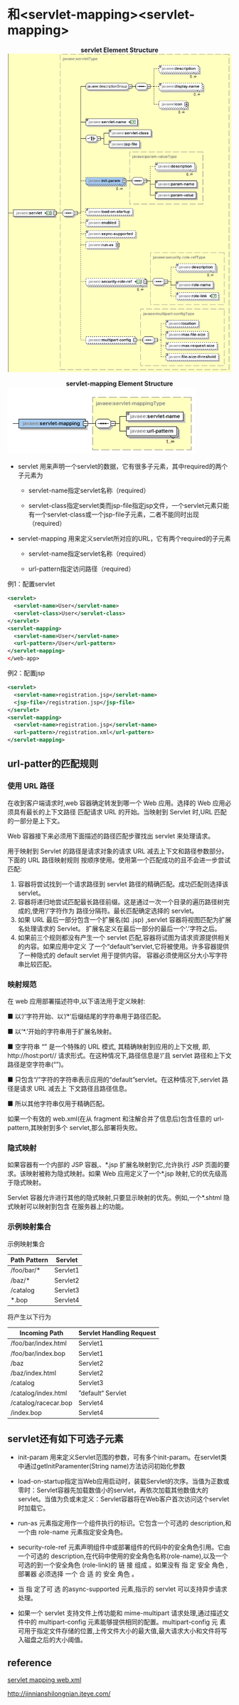 # <servlet></servlet>和&lt;servlet-mapping>&lt;servlet-mapping>

**<center> servlet Element Structure</center>**
![](image/servlet.png)

**<center> servlet-mapping Element Structure</center>**
![](image/servlet-mapping.png)

* servlet 用来声明一个servlet的数据，它有很多子元素，其中required的两个子元素为

  * servlet-name指定servlet名称（required）
  
  * servlet-class指定servlet类而jsp-file指定jsp文件，一个servlet元素只能有一个servlet-class或一个jsp-file子元素，二者不能同时出现（required）
  
  
* servlet-mapping 用来定义servlet所对应的URL，它有两个required的子元素

  * servlet-name指定servlet名称（required）
  
  * url-pattern指定访问路径（required）


例1：配置servlet
```xml
<servlet>
  <servlet-name>User</servlet-name>
  <servlet-class>User</servlet-class>
</servlet>
<servlet-mapping>
  <servlet-name>User</servlet-name>
  <url-pattern>/User</url-pattern>
</servlet-mapping>
</web-app>  
```
例2：配置jsp
```xml
<servlet>
  <servlet-name>registration.jsp</servlet-name>
  <jsp-file>/registration.jsp</jsp-file>
</servlet>
<servlet-mapping>
  <servlet-name>registration.jsp</servlet-name>
  <url-pattern>/registration.xml</url-pattern>
</servlet-mapping>
```
## url-patter的匹配规则

### 使用 URL 路径
在收到客户端请求时,web 容器确定转发到哪一个 Web 应用。选择的 Web 应用必须具有最长的上下文路径
匹配请求 URL 的开始。当映射到 Servlet 时,URL 匹配的一部分是上下文。

Web 容器接下来必须用下面描述的路径匹配步骤找出 servlet 来处理请求。

用于映射到 Servlet 的路径是请求对象的请求 URL 减去上下文和路径参数部分。下面的 URL 路径映射规则
按顺序使用。使用第一个匹配成功的且不会进一步尝试匹配:

1. 容器将尝试找到一个请求路径到 servlet 路径的精确匹配。成功匹配则选择该 servlet。
2. 容器将递归地尝试匹配最长路径前缀。这是通过一次一个目录的遍历路径树完成的,使用‘/’字符作为
路径分隔符。最长匹配确定选择的 servlet。
3. 如果 URL 最后一部分包含一个扩展名(如 .jsp)
,servlet 容器将视图匹配为扩展名处理请求的 Servlet。
扩展名定义在最后一部分的最后一个‘.’字符之后。
4. 如果前三个规则都没有产生一个 servlet 匹配,容器将试图为请求资源提供相关的内容。如果应用中定义
了一个“default”servlet,它将被使用。许多容器提供了一种隐式的 default servlet 用于提供内容。
容器必须使用区分大小写字符串比较匹配。

### 映射规范

在 web 应用部署描述符中,以下语法用于定义映射:

  ■ 以‘/’字符开始、以‘/\*’后缀结尾的字符串用于路径匹配。

  ■ 以‘\*.’开始的字符串用于扩展名映射。

  ■ 空字符串 “” 是一个特殊的 URL 模式, 其精确映射到应用的上下文根, 即, http://host:port/<context-root>/
请求形式。在这种情况下,路径信息是‘/’且 servlet 路径和上下文路径是空字符串(“”)。

  ■ 只包含“/”字符的字符串表示应用的“default”servlet。在这种情况下,servlet 路径是请求 URL 减去上
下文路径且路径信息。

  ■ 所以其他字符串仅用于精确匹配。

如果一个有效的 web.xml(在从 fragment 和注解合并了信息后)包含任意的 url-pattern,其映射到多个
servlet,那么部署将失败。


### 隐式映射

如果容器有一个内部的 JSP 容器,、\*.jsp 扩展名映射到它,允许执行 JSP 页面的要求。该映射被称为隐式映射。如果 Web 应用定义了一个\*.jsp 映射,它的优先级高于隐式映射。

Servlet 容器允许进行其他的隐式映射,只要显示映射的优先。例如,一个\*.shtml 隐式映射可以映射到包含
在服务器上的功能。

### 示例映射集合
示例映射集合

| Path Pattern | Servlet |
| -- | -- |
| /foo/bar/* | Servlet1 |
| /baz/* | Servlet2 |
| /catalog | Servlet3 |
| *.bop | Servlet4|

将产生以下行为

| Incoming Path | Servlet Handling Request |
| -- | -- |
| /foo/bar/index.html | Servlet1 |
| /foo/bar/index.bop | Servlet1 |
| /baz | Servlet2 |
| /baz/index.html | Servlet2 |
| /catalog | Servlet3 |
| /catalog/index.html | ”default“ Servlet |
| /catalog/racecar.bop | Servlet4 |
| /index.bop | Servlet4 |


## servlet还有如下可选子元素
* init-param 用来定义Servlet范围的参数，可有多个init-param。在servlet类中通过getInitParamenter(String name)方法访问初始化参数

* load-on-startup指定当Web应用启动时，装载Servlet的次序。当值为正数或零时：Servlet容器先加载数值小的servlet，再依次加载其他数值大的servlet。当值为负或未定义：Servlet容器将在Web客户首次访问这个servlet时加载它。

* run-as 元素指定用作一个组件执行的标识。它包含一个可选的 description,和一个由 role-name 元素指定安全角色。

* security-role-ref 元素声明组件中或部署组件的代码中的安全角色引用。它由一个可选的 description,在代码中使用的安全角色名称(role-name),以及一个可选的到一个安全角色 (role-link)的 链 接 组成 。如果没有 指 定 安全 角色 , 部署器 必须选择 一个 合 适 的 安全 角色 。 

* 当 指 定了可 选 的async-supported 元素,指示的 servlet 可以支持异步请求处理。

* 如果一个 servlet 支持文件上传功能和
mime-multipart 请求处理,通过描述文件中的 multipart-config 元素能够提供相同的配置。multipart-config 元
素可用于指定文件存储的位置,上传文件大小的最大值,最大请求大小和文件将写入磁盘之后的大小阈值。

## reference

[servlet mapping web.xml](http://stackoverflow.com/questions/15385596/servlet-mapping-web-xml)

http://jinnianshilongnian.iteye.com/